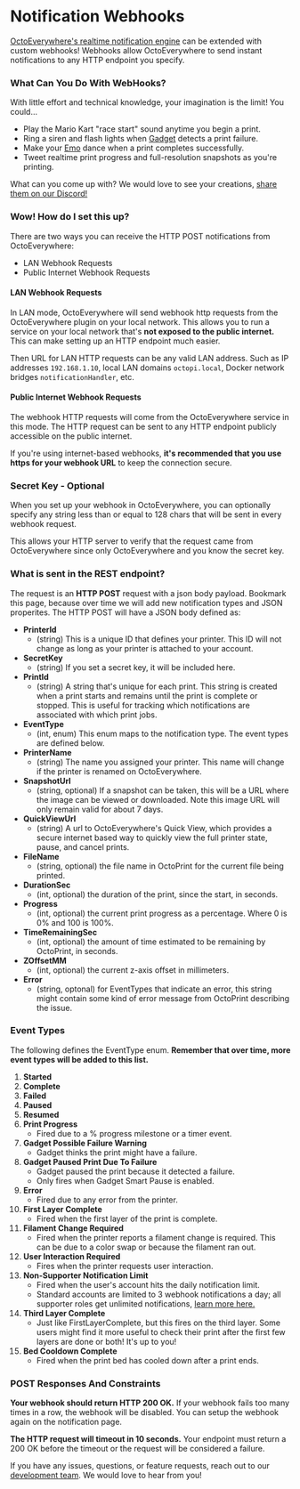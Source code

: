 # Notification Webhooks

[OctoEverywhere's realtime notification engine](https://octoeverywhere.com/notifications?source=devdocs_webhook&handler=webhook) can be extended with custom webhooks! Webhooks allow OctoEverywhere to send instant notifications to any HTTP endpoint you specify. 

### What Can You Do With WebHooks?

With little effort and technical knowledge, your imagination is the limit! You could...

- Play the Mario Kart "race start" sound anytime you begin a print.
- Ring a siren and flash lights when [Gadget](https://octoeverywhere.com/gadget) detects a print failure.
- Make your [Emo](https://living.ai/emo/) dance when a print completes successfully.
- Tweet realtime print progress and full-resolution snapshots as you're printing.

What can you come up with? We would love to see your creations, [share them on our Discord!](https://discord.gg/octoeverywhere-797933815812980797)

### Wow! How do I set this up?

There are two ways you can receive the  HTTP POST notifications from OctoEverywhere:

- LAN Webhook Requests
- Public Internet Webhook Requests

#### LAN Webhook Requests

In LAN mode, OctoEverywhere will send webhook http requests from the OctoEverywhere plugin on your local network. This allows you to run a service on your local network that's **not exposed to the public internet.** This can make setting up an HTTP endpoint much easier.

Then URL for LAN HTTP requests can be any valid LAN address. Such as IP addresses `192.168.1.10`, local LAN domains `octopi.local`, Docker network bridges `notificationHandler`, etc.

#### Public Internet Webhook Requests

The webhook HTTP requests will come from the OctoEverywhere service in this mode. The HTTP request can be sent to any HTTP endpoint publicly accessible on the public internet.

If you're using internet-based webhooks, **it's recommended that you use https for your webhook URL** to keep the connection secure.

### Secret Key - Optional

When you set up your webhook in OctoEverywhere, you can optionally specify any string less than or equal to 128 chars that will be sent in every webhook request.

This allows your HTTP server to verify that the request came from OctoEverywhere since only OctoEverywhere and you know the secret key.


### What is sent in the REST endpoint?

The request is an **HTTP POST** request with a json body payload. Bookmark this page, because over time we will add new notification types and JSON properites. The HTTP POST will have a JSON body defined as:

- **PrinterId**
  - (string) This is a unique ID that defines your printer. This ID will not change as long as your printer is attached to your account.
- **SecretKey**
  - (string) If you set a secret key, it will be included here.
- **PrintId**
  - (string) A string that's unique for each print. This string is created when a print starts and remains until the print is complete or stopped. This is useful for tracking which notifications are associated with which print jobs.
- **EventType**
	- (int, enum) This enum maps to the notification type. The event types are defined below.
- **PrinterName**
  - (string) The name you assigned your printer. This name will change if the printer is renamed on OctoEverywhere.
- **SnapshotUrl**
	- (string, optional) If a snapshot can be taken, this will be a URL where the image can be viewed or downloaded. Note this image URL will only remain valid for about 7 days.
- **QuickViewUrl**
  - (string) A url to OctoEverywhere's Quick View, which provides a secure internet based way to quickly view the full printer state, pause, and cancel prints.
- **FileName**
	- (string, optional) the file name in OctoPrint for the current file being printed.
- **DurationSec**
	- (int, optional) the duration of the print, since the start, in seconds.
- **Progress**
	- (int, optional) the current print progress as a percentage. Where 0 is 0% and 100 is 100%.
- **TimeRemainingSec**
	- (int, optional) the amount of time estimated to be remaining by OctoPrint, in seconds.
- **ZOffsetMM**
	- (int, optional) the current z-axis offset in millimeters.
- **Error**
	- (string, optonal) for EventTypes that indicate an error, this string might contain some kind of error message from OctoPrint describing the issue.

### Event Types

The following defines the EventType enum. **Remember that over time, more event types will be added to this list.**

1. **Started**
2. **Complete**
3. **Failed**
4. **Paused**
5. **Resumed**
6. **Print Progress**
    - Fired due to a % progress milestone or a timer event.
7. **Gadget Possible Failure Warning**
    - Gadget thinks the print might have a failure.
8. **Gadget Paused Print Due To Failure**
    - Gadget paused the print because it detected a failure.
    - Only fires when Gadget Smart Pause is enabled.
9. **Error**
    - Fired due to any error from the printer.
10. **First Layer Complete**
    - Fired when the first layer of the print is complete.
11. **Filament Change Required**
    - Fired when the printer reports a filament change is required. This can be due to a color swap or because the filament ran out.
12. **User Interaction Required**
    - Fires when the printer requests user interaction.
13. **Non-Supporter Notification Limit**
    - Fired when the user's account hits the daily notification limit.
    - Standard accounts are limited to 3 webhook notifications a day; all supporter roles get unlimited notifications, [learn more here.](https://octoeverywhere.com/supporter?source=web_hook_dev_doc)
14. **Third Layer Complete**
    - Just like FirstLayerComplete, but this fires on the third layer. Some users might find it more useful to check their print after the first few layers are done or both! It's up to you!
15. **Bed Cooldown Complete**
    - Fired when the print bed has cooled down after a print ends.


### POST Responses And Constraints

**Your webhook should return HTTP 200 OK.** If your webhook fails too many times in a row, the webhook will be disabled. You can setup the webhook again on the notification page.

**The HTTP request will timeout in 10 seconds.** Your endpoint must return a 200 OK before the timeout or the request will be considered a failure.

If you have any issues, questions, or feature requests, reach out to our [development team](https://octoeverywhere.com/support). We would love to hear from you!